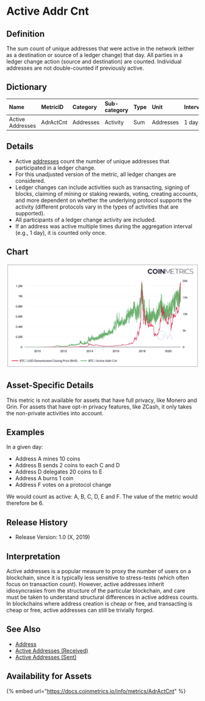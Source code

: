 # Active Addr Cnt

## **Definition**

The sum count of unique addresses that were active in the network \(either as a destination or source of a ledger change\) that day. All parties in a ledger change action \(source and destination\) are counted. Individual addresses are not double-counted if previously active.

## **Dictionary**

| Name | **MetricID** | **Category** | **Sub-category** | **Type** | **Unit** | **Interval** |
| :--- | :--- | :--- | :--- | :--- | :--- | :--- |
| Active Addresses | AdrActCnt | Addresses | Activity | Sum | Addresses | 1 day |

## **Details**

* Active [addresses](../../on-chain-basics.md#address) count the number of unique addresses that participated in a ledger change.
* For this unadjusted version of the metric, all ledger changes are considered.
* Ledger changes can include activities such as transacting, signing of blocks, claiming of mining or staking rewards, voting, creating accounts, and more dependent on whether the underlying protocol supports the activity \(different protocols vary in the types of activities that are supported\).
* All participants of a ledger change activity are included.
* If an address was active multiple times during the aggregation interval \(e.g., 1 day\), it is counted only once.

## **Chart**

![Source: CM Network Data Charts](../../.gitbook/assets/screen-shot-2020-12-09-at-7.40.04-pm.png)

## **Asset-Specific Details**

This metric is not available for assets that have full privacy, like Monero and Grin. For assets that have opt-in privacy features, like ZCash, it only takes the non-private activities into account.

## **Examples**

In a given day:

* Address A mines 10 coins
* Address B sends 2 coins to each C and D
* Address D delegates 20 coins to E
* Address A burns 1 coin
* Address F votes on a protocol change

We would count as active: A, B, C, D, E and F. The value of the metric would therefore be 6.

## **Release History**

* Release Version: 1.0 \(X, 2019\)

## **Interpretation**

Active addresses is a popular measure to proxy the number of users on a blockchain, since it is typically less sensitive to stress-tests \(which often focus on transaction count\). However, active addresses inherit idiosyncrasies from the structure of the particular blockchain, and care must be taken to understand structural differences in active address counts. In blockchains where address creation is cheap or free, and transacting is cheap or free, active addresses can still be trivially forged.

## **See Also**

* [Address](../../on-chain-basics.md#address)
* [Active Addresses \(Received\)](adractreccnt.md)
* [Active Addresses \(Sent\)](adractsentcnt.md)

## Availability for Assets

{% embed url="https://docs.coinmetrics.io/info/metrics/AdrActCnt" %}






